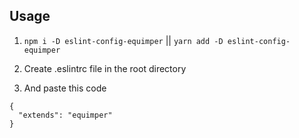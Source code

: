 ## Usage

1. `npm i -D eslint-config-equimper` || `yarn add -D eslint-config-equimper`

2. Create .eslintrc file in the root directory

3. And paste this code

```
{
  "extends": "equimper"
}
```